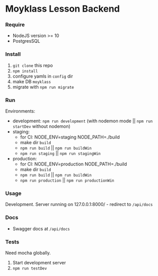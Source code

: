 # Moyklass Lesson Backend

### Require
* NodeJS version >= 10
* PostgresSQL

### Install
1. `git clone` this repo
2. `npm install`
3. configure yamls in `config` dir
4. make DB `moyklass`
5. migrate with `npm run migrate`

### Run
Environments:
* development: `npm run development` (with nodemon mode || `npm run startDev` without nodemon)
* staging:
    - for CI: NODE_ENV=staging NODE_PATH=./build
    - make dir `build`
    - `npm run build` || `npm run buildWin`
    - `npm run staging` || `npm run stagingWin`
* production:
    - for CI: NODE_ENV=production NODE_PATH=./build
    - make dir `build`
    - `npm run build` || `npm run buildWin`
    - `npm run production` || `npm run productionWin`

### Usage
Development. Server running on 127.0.0.1:8000/ - redirect to `/api/docs`

### Docs
* Swagger docs at `/api/docs`

### Tests
Need mocha globally.
1. Start development server
2. `npm run testDev`
